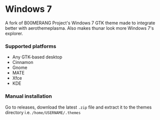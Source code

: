 # Windows 7
A fork of B00MERANG Project's Windows 7 GTK theme made to integrate better with aerothemeplasma. Also makes thunar look more Windows 7's explorer.

### Supported platforms
- Any GTK-based desktop
- Cinnamon
- Gnome
- MATE
- Xfce
- KDE

### Manual installation
Go to releases, download the latest `.zip` file and extract it to the themes directory i.e. `/home/USERNAME/.themes`
